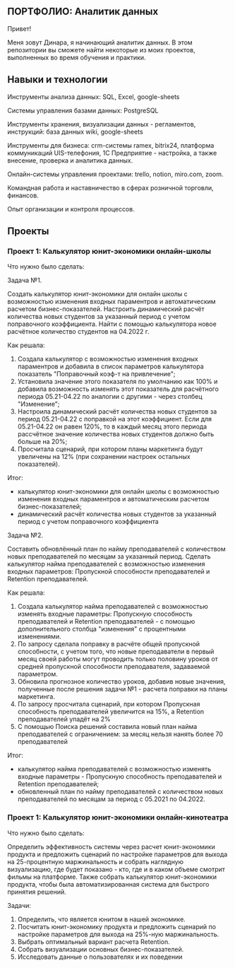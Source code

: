 ## ПОРТФОЛИО: Аналитик данных
Привет! 

Меня зовут Динара, я начинающий аналитик данных. В этом репозитории вы сможете найти некоторые из моих проектов, выполненных во время обучения и практики. 

## Навыки и технологии
Инструменты анализа данных: SQL, Excel, google-sheets

Системы управления базами данных: PostgreSQL

Инструменты хранения, визуализации данных - регламентов, инструкций: база данных wiki, google-sheets

Инструменты для бизнеса: crm-системы ramex, bitrix24, платформа коммуникаций UIS-телефония, 1С Предприятие - настройка, а также внесение, проверка и аналитика данных. 

Онлайн-системы управления проектами: trello, notion, miro.com, zoom. 

Командная работа и наставничество в сферах розничной торговли, финансов. 

Опыт организации и контроля процессов. 

## Проекты

### Проект 1: Калькулятор юнит-экономики онлайн-школы

Что нужно было сделать:

Задача №1.

Создать калькулятор юнит-экономики для онлайн школы с возможностью изменения входных параментров и автоматическим расчетом бизнес-показателей. Настроить динамический расчёт количества новых студентов за указанный период с учетом поправочного коэффициента. Найти с помощью калькулятора новое расчётное количество студентов на 04.2022 г.
   
Как решала:
1) Создала калькулятор с возможностью изменения входных параментров и добавила в список параметров калькулятора показатель "Поправочный коэф-т на привлечение";			
2) Установила значение этого показателя по умолчанию как 100% и добавила возможность изменять этот показатель для расчётного периода 05.21-04.22 по аналогии с другими - через столбец "Изменение";							
3) Настроила динамический расчёт количества новых студентов за период 05.21-04.22 с поправкой на этот коэффициент. Если для 05.21-04.22 он равен 120%, то в каждый месяц этого периода рассчётное значение количества новых студентов должно быть больше на 20%;				
4) Просчитала сценарий, при котором планы маркетинга будут увеличены на 12% (при сохранении настроек остальных показателей).							
				
Итог:
- калькулятор юнит-экономики для онлайн школы с возможностью изменения входных параментров и автоматическим расчетом бизнес-показателей;
- динамический расчёт количества новых студентов за указанный период с учетом поправочного коэффициента


Задача №2.

Составить обновлённый план по найму преподавателей с количеством новых преподавателей по месяцам за указанный период.
Сделать калькулятор найма преподавателей с возможностью изменения входных параметров: Пропускной способности преподавателей и Retention преподавателей.

Как решала:
1) Создала калькулятор найма преподавателей с возможностью изменять входные параметры: Пропускную способность преподавателей и Retention преподавателей - с помощью дополнительного столбца "изменения" с процентными изменениями.
2) По запросу сделала поправку в расчёте общей пропускной способности, с учетом того, что новые преподаватели в первый месяц своей работы могут проводить только половину уроков от средней пропускной способности преподавателя, задаваемой параметром.
3) Обновила прогнозное количество уроков, добавив новые значения, полученные после решения задачи №1 - расчета поправки на планы маркетинга.
4) По запросу просчитала сценарий, при котором Пропускная способность преподавателей увеличится на 15%, а Retention преподавателей упадёт на 2%
5) С помощью Поиска решений составила новый план найма преподавателей с ограничением: за месяц нельзя нанять более 70 преподавателей

Итог:
- калькулятор найма преподавателей с возможностью изменять входные параметры - Пропускную способность преподавателей и Retention преподавателей;
- обновленный план по найму преподавателей с количеством новых преподавателей по месяцам за период с 05.2021 по 04.2022.

### Проект 1: Калькулятор юнит-экономики онлайн-кинотеатра

Что нужно было сделать:

Определить эффективность системы через расчет юнит-экономики продукта и предложить сценарий по настройке параметров для выхода на 25-процентную маржинальность и собрать наглядную визуализацию, где будет показано - кто, где и в каком объеме смотрит фильмы на платформе. Также собрать калькулятор юнит-экономики продукта, чтобы была автоматизированная система для быстрого принятия решений. 

Задачи:

1. Определить, что является юнитом в нашей экономике.
2. Посчитать юнит-экономику продукта и предложить сценарий по настройке параметров для выхода на 25%-ную маржинальность.
3. Выбрать оптимальный вариант расчета Retention. 
4. Собрать визуализации основных бизнес-показателей.
5. Исследовать данные о пользователях и их поведении
